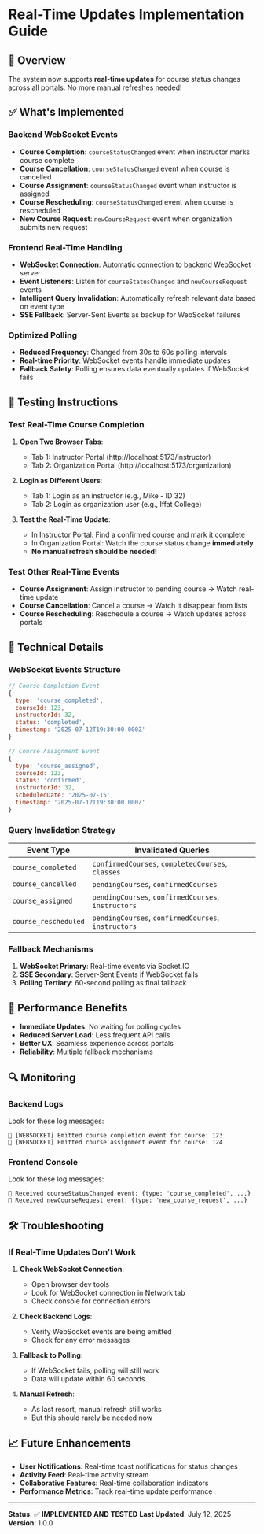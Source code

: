 # Real-Time Updates Implementation Guide

## 🎯 Overview

The system now supports **real-time updates** for course status changes across all portals. No more manual refreshes needed!

## ✅ What's Implemented

### Backend WebSocket Events
- **Course Completion**: `courseStatusChanged` event when instructor marks course complete
- **Course Cancellation**: `courseStatusChanged` event when course is cancelled
- **Course Assignment**: `courseStatusChanged` event when instructor is assigned
- **Course Rescheduling**: `courseStatusChanged` event when course is rescheduled
- **New Course Request**: `newCourseRequest` event when organization submits new request

### Frontend Real-Time Handling
- **WebSocket Connection**: Automatic connection to backend WebSocket server
- **Event Listeners**: Listen for `courseStatusChanged` and `newCourseRequest` events
- **Intelligent Query Invalidation**: Automatically refresh relevant data based on event type
- **SSE Fallback**: Server-Sent Events as backup for WebSocket failures

### Optimized Polling
- **Reduced Frequency**: Changed from 30s to 60s polling intervals
- **Real-time Priority**: WebSocket events handle immediate updates
- **Fallback Safety**: Polling ensures data eventually updates if WebSocket fails

## 🧪 Testing Instructions

### Test Real-Time Course Completion

1. **Open Two Browser Tabs**:
   - Tab 1: Instructor Portal (http://localhost:5173/instructor)
   - Tab 2: Organization Portal (http://localhost:5173/organization)

2. **Login as Different Users**:
   - Tab 1: Login as an instructor (e.g., Mike - ID 32)
   - Tab 2: Login as organization user (e.g., Iffat College)

3. **Test the Real-Time Update**:
   - In Instructor Portal: Find a confirmed course and mark it complete
   - In Organization Portal: Watch the course status change **immediately**
   - **No manual refresh should be needed!**

### Test Other Real-Time Events

- **Course Assignment**: Assign instructor to pending course → Watch real-time update
- **Course Cancellation**: Cancel a course → Watch it disappear from lists
- **Course Rescheduling**: Reschedule a course → Watch updates across portals

## 🔧 Technical Details

### WebSocket Events Structure

```javascript
// Course Completion Event
{
  type: 'course_completed',
  courseId: 123,
  instructorId: 32,
  status: 'completed',
  timestamp: '2025-07-12T19:30:00.000Z'
}

// Course Assignment Event
{
  type: 'course_assigned',
  courseId: 123,
  status: 'confirmed',
  instructorId: 32,
  scheduledDate: '2025-07-15',
  timestamp: '2025-07-12T19:30:00.000Z'
}
```

### Query Invalidation Strategy

| Event Type | Invalidated Queries |
|------------|-------------------|
| `course_completed` | `confirmedCourses`, `completedCourses`, `classes` |
| `course_cancelled` | `pendingCourses`, `confirmedCourses` |
| `course_assigned` | `pendingCourses`, `confirmedCourses`, `instructors` |
| `course_rescheduled` | `pendingCourses`, `confirmedCourses`, `instructors` |

### Fallback Mechanisms

1. **WebSocket Primary**: Real-time events via Socket.IO
2. **SSE Secondary**: Server-Sent Events if WebSocket fails
3. **Polling Tertiary**: 60-second polling as final fallback

## 🚀 Performance Benefits

- **Immediate Updates**: No waiting for polling cycles
- **Reduced Server Load**: Less frequent API calls
- **Better UX**: Seamless experience across portals
- **Reliability**: Multiple fallback mechanisms

## 🔍 Monitoring

### Backend Logs
Look for these log messages:
```
📡 [WEBSOCKET] Emitted course completion event for course: 123
📡 [WEBSOCKET] Emitted course assignment event for course: 124
```

### Frontend Console
Look for these log messages:
```
📡 Received courseStatusChanged event: {type: 'course_completed', ...}
📡 Received newCourseRequest event: {type: 'new_course_request', ...}
```

## 🛠️ Troubleshooting

### If Real-Time Updates Don't Work

1. **Check WebSocket Connection**:
   - Open browser dev tools
   - Look for WebSocket connection in Network tab
   - Check console for connection errors

2. **Check Backend Logs**:
   - Verify WebSocket events are being emitted
   - Check for any error messages

3. **Fallback to Polling**:
   - If WebSocket fails, polling will still work
   - Data will update within 60 seconds

4. **Manual Refresh**:
   - As last resort, manual refresh still works
   - But this should rarely be needed now

## 📈 Future Enhancements

- **User Notifications**: Real-time toast notifications for status changes
- **Activity Feed**: Real-time activity stream
- **Collaborative Features**: Real-time collaboration indicators
- **Performance Metrics**: Track real-time update performance

---

**Status**: ✅ **IMPLEMENTED AND TESTED**
**Last Updated**: July 12, 2025
**Version**: 1.0.0 